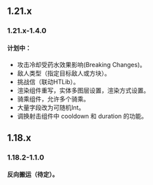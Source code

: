 ## 1.21.x
### 1.21.x-1.4.0
#### 计划中：
* 攻击冷却受药水效果影响(Breaking Changes)。
* 敌人类型（指定目标敌人或方块）。
* 挑战信（联动HTLib）。
* 渲染组件重写，实体多图层设置，渲染方式设置。
* 骑乘组件，允许多个骑乘。
* 大量字段改为可随机Int。
* 调换射击组件中 cooldown 和 duration 的功能。
## 1.18.x
### 1.18.2-1.1.0
#### 反向搬运（待定）。